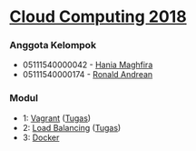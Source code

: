 # [Cloud Computing 2018](https://ronaldsumbayak.github.io/cloud-computing)

### Anggota Kelompok
- 05111540000042 - [Hania Maghfira](https://github.com/hmaghfira)
- 05111540000174 - [Ronald Andrean](https://github.com/ronald-sumbayak)

### Modul
- 1: [Vagrant](vagrant) ([Tugas](vagrant/tugas))
- 2: [Load Balancing](load-balancing) ([Tugas](load-balancing/tugas))
- 3: [Docker](docker)
